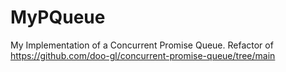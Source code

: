 # MyPQueue
My Implementation of a Concurrent Promise Queue. Refactor of https://github.com/doo-gl/concurrent-promise-queue/tree/main
